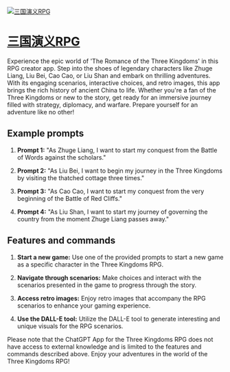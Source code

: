[![三国演义RPG](https://files.oaiusercontent.com/file-Jq4cj8TqJnrBDNYZCYNqZq2y?se=2123-10-18T21%3A00%3A03Z&sp=r&sv=2021-08-06&sr=b&rscc=max-age%3D31536000%2C%20immutable&rscd=attachment%3B%20filename%3D7318d400-9232-4861-9089-e5eb160c3e47.png&sig=0BpIW8iVyrKHXzvR/7mi4kHIIUvKGJi1nYAR/sBFj9s%3D)](https://chat.openai.com/g/g-3iV4yf9JR-san-guo-yan-yi-rpg)

# [三国演义RPG](https://chat.openai.com/g/g-3iV4yf9JR-san-guo-yan-yi-rpg)

Experience the epic world of 'The Romance of the Three Kingdoms' in this RPG creator app. Step into the shoes of legendary characters like Zhuge Liang, Liu Bei, Cao Cao, or Liu Shan and embark on thrilling adventures. With its engaging scenarios, interactive choices, and retro images, this app brings the rich history of ancient China to life. Whether you're a fan of the Three Kingdoms or new to the story, get ready for an immersive journey filled with strategy, diplomacy, and warfare. Prepare yourself for an adventure like no other!

## Example prompts

1. **Prompt 1:** "As Zhuge Liang, I want to start my conquest from the Battle of Words against the scholars."

2. **Prompt 2:** "As Liu Bei, I want to begin my journey in the Three Kingdoms by visiting the thatched cottage three times."

3. **Prompt 3:** "As Cao Cao, I want to start my conquest from the very beginning of the Battle of Red Cliffs."

4. **Prompt 4:** "As Liu Shan, I want to start my journey of governing the country from the moment Zhuge Liang passes away."

## Features and commands

1. **Start a new game:** Use one of the provided prompts to start a new game as a specific character in the Three Kingdoms RPG.

2. **Navigate through scenarios:** Make choices and interact with the scenarios presented in the game to progress through the story.

3. **Access retro images:** Enjoy retro images that accompany the RPG scenarios to enhance your gaming experience.

4. **Use the DALL-E tool:** Utilize the DALL-E tool to generate interesting and unique visuals for the RPG scenarios.

Please note that the ChatGPT App for the Three Kingdoms RPG does not have access to external knowledge and is limited to the features and commands described above. Enjoy your adventures in the world of the Three Kingdoms RPG!